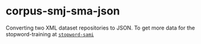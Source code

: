 # corpus-smj-sma-json
Converting two XML dataset repositories to JSON. To get more data for the stopword-training at [`stopword-sami`](https://github.com/eklem/stopword-sami/)
